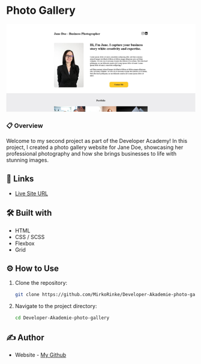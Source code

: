 #  Photo Gallery

![](https://raw.githubusercontent.com/MirkoRinke/Developer-Akademie-photo-gallery/main/preview.jpg)


### 📋 Overview

Welcome to my second project as part of the Developer Academy! In this project, I created a photo gallery website for Jane Doe, showcasing her professional photography and how she brings businesses to life with stunning images.

## 🔗 Links

- [Live Site URL](https://magnificent-panda-8523c0.netlify.app/)


## 🛠️ Built with


- HTML
- CSS / SCSS
- Flexbox
- Grid



## ⚙️ How to Use

1. Clone the repository:
   ```bash
   git clone https://github.com/MirkoRinke/Developer-Akademie-photo-gallery.git
   ```

2. Navigate to the project directory:
   ```bash
   cd Developer-Akademie-photo-gallery
   ```

## ✍️ Author

- Website - [My Github](https://github.com/MirkoRinke)
